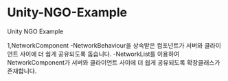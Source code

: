 # Unity-NGO-Example
Unity NGO Example

1,NetworkComponent
-NetworkBehaviour을 상속받은 컴포넌트가 서버와 클라이언트 사이에 더 쉅게 공유되도록 돕습니다.
-NetworkList를 이용하여 NetworkComponent가 서버와 클라이언트 사이에 더 쉅게 공유되도록 확장클래스가 존재합니다.

